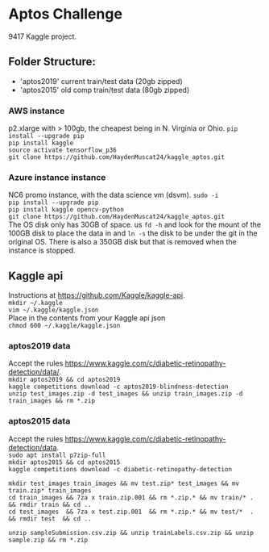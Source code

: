 # Aptos Challenge

9417 Kaggle project.

## Folder Structure:
- 'aptos2019' current train/test data (20gb zipped)
- 'aptos2015' old comp train/test data (80gb zipped)

### AWS instance
p2.xlarge with > 100gb, the cheapest being in N. Virginia or Ohio.
`pip install --upgrade pip`  
`pip install kaggle`  
`source activate tensorflow_p36`  
`git clone https://github.com/HaydenMuscat24/kaggle_aptos.git`  

### Azure instance instance
NC6 promo instance, with the data science vm (dsvm). 
`sudo -i`  
`pip install --upgrade pip`  
`pip install kaggle opencv-python`  
`git clone https://github.com/HaydenMuscat24/kaggle_aptos.git`  
The OS disk only has 30GB of space. us `fd -h` and look for the mount of the 100GB disk to place the data in and `ln -s` the disk to be under the git in the original OS. There is also a 350GB disk but that is removed when the instance is stopped.

## Kaggle api
Instructions at https://github.com/Kaggle/kaggle-api.  
`mkdir ~/.kaggle`  
`vim ~/.kaggle/kaggle.json`  
Place in the contents from your Kaggle api json  
`chmod 600 ~/.kaggle/kaggle.json`  

### aptos2019 data
Accept the rules https://www.kaggle.com/c/diabetic-retinopathy-detection/data/.   
`mkdir aptos2019 && cd aptos2019`  
`kaggle competitions download -c aptos2019-blindness-detection`  
`unzip test_images.zip -d test_images && unzip train_images.zip -d train_images && rm *.zip`

### aptos2015 data
Accept the rules https://www.kaggle.com/c/diabetic-retinopathy-detection/data.  
`sudo apt install p7zip-full`  
`mkdir aptos2015 && cd aptos2015`  
`kaggle competitions download -c diabetic-retinopathy-detection`  

`mkdir test_images train_images && mv test.zip* test_images && mv train.zip* train_images`  
`cd train_images && 7za x train.zip.001 && rm *.zip.* && mv train/* . && rmdir train && cd ..`  
`cd test_images  && 7za x test.zip.001  && rm *.zip.* && mv test/*  . && rmdir test  && cd ..`  

`unzip sampleSubmission.csv.zip && unzip trainLabels.csv.zip && unzip sample.zip && rm *.zip`  

